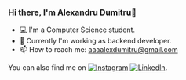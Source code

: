 ### Hi there, I'm Alexandru Dumitru👋

- 💻 I'm a Computer Science student.
- 📁 Currently I'm working as backend developer.
- 📫 How to reach me: [aaaalexdumitru@gmail.com](aaaalexdumitru@gmail.com)


<!-- Actual text -->

You can also find me on [![Instagram][1.2]][1] [![LinkedIn][2.2]][2].

<!-- Icons -->

[1.2]: https://img.shields.io/badge/-Instagram-D7008A?style=flat&logo=Instagram&logoColor=white
[2.2]: https://img.shields.io/badge/-LinkedIn-%230077b5?style=flat&logo=linkedin&logoColor=white

<!-- Links to your social media accounts -->

[1]: https://instagram.com/alex_dumitru_
[2]: https://www.linkedin.com/in/alexandru-paraschiv-dumitru/
<!--
**alexandruparaschivdumitru/alexandruparaschivdumitru** is a ✨ _special_ ✨ repository because its `README.md` (this file) appears on your GitHub profile.

Here are some ideas to get you started:

- 🔭 I’m currently working on ...
- 🌱 I’m currently learning ...
- 👯 I’m looking to collaborate on ...
- 🤔 I’m looking for help with ...
- 💬 Ask me about ...
- 📫 How to reach me: ...
- 😄 Pronouns: ...
- ⚡ Fun fact: ...
-->
